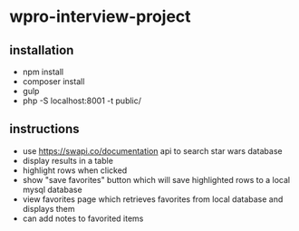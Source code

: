 # wpro-interview-project

## installation

- npm install
- composer install
- gulp
- php -S localhost:8001 -t public/

## instructions

- use https://swapi.co/documentation api to search star wars database
- display results in a table
- highlight rows when clicked
- show "save favorites" button which will save highlighted rows to a local mysql database
- view favorites page which retrieves favorites from local database and displays them
- can add notes to favorited items

